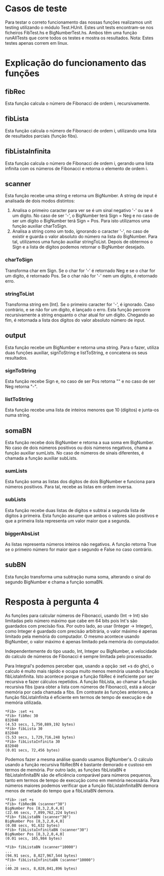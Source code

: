 # Casos de teste

Para testar o correto funcionamento das nossas funções realizamos unit testing utilizando o módulo Test.HUnit. Estes unit tests encontram-se nos ficheiros FibTest.hs e BigNumberTest.hs. Ambos têm uma função runAllTests que corre todos os testes e mostra os resultados. Nota: Estes testes apenas correm em linux.

# Explicação do funcionamento das funções

## fibRec

Esta função calcula o número de Fibonacci de ordem i, recursivamente.

## fibLista

Esta função calcula o número de Fibonacci de ordem i, utilizando uma lista de resultados parciais (função fibs).

## fibListaInfinita

Esta função calcula o número de Fibonacci de ordem i, gerando uma lista infinita com os números de Fibonacci e retorna o elemento de ordem i.

## scanner

Esta função recebe uma string e retorna um BigNumber. A string de input é analisada de dois modos distintos:
1. Analisa o primeiro caracter para ver se é um sinal negativo '-' ou se é um digito. No caso de ser '-', o BigNumber terá Sign = Neg e no caso de ser um dígito o BigNumber terá Sign = Pos. Para isto utilizamos uma função auxiliar charToSign.
2. Analisa a string como um todo, ignorando o caracter '-', no caso de existir e guarda o valor absoluto do número na lista do BigNumber. Para tal, utilizamos uma função auxiliar stringToList.
Depois de obtermos o Sign e a lista de dígitos podemos retornar o BigNumber desejado.

### charToSign

Transforma char em Sign. Se o char for '-' é retornado Neg e se o char for um digito, é retornado Pos. Se o char não for '-' nem um digito, é retornado erro. 

### stringToList

Transforma string em [Int]. Se o primeiro caracter for '-', é ignorado. Caso contrário, e se não for um digito, é lançado o erro. Esta função percorre recursivamente a string enquanto o char atual for um dígito. Chegando ao fim, é retornada a lista dos dígitos do valor absoluto número de input.

## output

Esta função recebe um BigNumber e retorna uma string.
Para o fazer, utiliza duas funções auxiliar, signToString e listToString, e concatena os seus resultados.

### signToString

Esta função recebe Sign e, no caso de ser Pos retorna "" e no caso de ser Neg retorna "-".

### listToString

Esta função recebe uma lista de inteiros menores que 10 (dígitos) e junta-os numa string. 


## somaBN

Esta função recebe dois BigNumber e retorna a sua soma em BigNumber. No caso de dois números positivos ou dois números negativos, chama a função auxiliar sumLists. No caso de números de sinais diferentes, é chamada a função auxiliar subLists.

### sumLists

Esta função soma as listas dos digitos de dois BigNumber e funciona para números positivos. Para tal, recebe as listas em ordem inversa.

### subLists

Esta função recebe duas listas de digitos e subtrai a segunda lista de digitos à primeira. Esta função assume que ambos o valores são positivos e que a primeira lista representa um valor maior que a segunda.

### biggerAbsList

As listas representa números inteiros não negativos. A função retorna True se o primeiro número for maior que o segundo e False no caso contrário.

## subBN

Esta função transforma uma subtração numa soma, alterando o sinal do segundo BigNumber e chama a função somaBN.

# Resposta à pergunta 4

As funções para calcular números de Fibonacci, usando (Int -> Int) são limitadas pelo número máximo que cabe em 64 bits pois Int's são guardados com precisão fixa. Por outro lado, ao usar (Integer -> Integer), como Integer é guardado com precisão arbitrária, o valor máximo é apenas limitado pela memória do computador. O mesmo acontece usando BigNumber, o valor máximo é apenas limitado pela memória do computador. 

Independentemente do tipo usado, Int, Integer ou BigNumber, a velocidade do calculo de números de Fibonacci é sempre limitada pelo processador.

Para Integral's podemos perceber que, usando a opção :set +s do ghci, o calculo é muito mais rápido e ocupa muito menos memória usando a função fibListaInfinita. Isto acontece porque a função fibRec é ineficiente por ser recursiva e fazer cálculos repetidos. A função fibLista, ao chamar a função recursiva fibs (para obter a lista com números de Fibonacci), está a alocar memória por cada chamada a fibs. Em contraste às funções anteriores, a função fibListaInfinita é eficiente em termos de tempo de execução e de memória utilizada.

    *Fib> :set +s
    *Fib> fibRec 30
    832040
    (4.53 secs, 1,750,889,192 bytes)  
    *Fib> fibLista 30
    832040
    (5.53 secs, 1,729,716,248 bytes)
    *Fib> fibListaInfinita 30
    832040
    (0.01 secs, 72,456 bytes)

Podemos fazer a mesma análise quando usamos BigNumber's. O cálculo usando a função recursiva fibRecBN é bastante demorado e custoso em termos de memória. Por outro lado, as funções fibListaBN e fibListaInfinitaBN são de eficiência comparável para números pequenos, tanto em termos de tempo de execução como em memória necessária. Para números maiores podemos verificar que a função fibListaInfinitaBN demora menos de metade do tempo que a fibListaBN demora.

    *Fib> :set +s
    *Fib> fibRecBN (scanner"30")
    BigNumber Pos [8,3,2,0,4,0]
    (22.66 secs, 7,899,762,224 bytes)
    *Fib> fibListaBN (scanner"30")
    BigNumber Pos [8,3,2,0,4,0]
    (0.08 secs, 91,632 bytes)
    *Fib> fibListaInfinitaBN (scanner"30")
    BigNumber Pos [8,3,2,0,4,0]
    (0.01 secs, 165,984 bytes)

    *Fib> fibListaBN (scanner"10000")
    ...
    (94.91 secs, 8,027,967,544 bytes)
    *Fib> fibListaInfinitaBN (scanner"10000")
    ...
    (40.28 secs, 8,028,041,896 bytes)